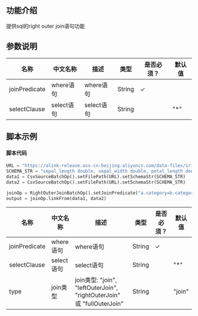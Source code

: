 
## 功能介绍
提供sql的right outer join语句功能

## 参数说明
| 名称 | 中文名称 | 描述 | 类型 | 是否必须？ | 默认值 |
| --- | --- | --- | --- | --- | --- |
| joinPredicate | where语句 | where语句 | String | ✓ |  |
| selectClause | select语句 | select语句 | String |  | "*" |


## 脚本示例
#### 脚本代码

```python
URL = "https://alink-release.oss-cn-beijing.aliyuncs.com/data-files/iris.csv"
SCHEMA_STR = "sepal_length double, sepal_width double, petal_length double, petal_width double, category string";
data1 = CsvSourceBatchOp().setFilePath(URL).setSchemaStr(SCHEMA_STR)
data2 = CsvSourceBatchOp().setFilePath(URL).setSchemaStr(SCHEMA_STR)

joinOp = RightOuterJoinBatchOp().setJoinPredicate("a.category=b.category").setSelectClause("a.petal_length")
output = joinOp.linkFrom(data1, data2)
```


<!-- This is the start of auto-generated parameter info -->
<!-- DO NOT EDIT THIS PART!!! -->
| 名称 | 中文名称 | 描述 | 类型 | 是否必须？ | 默认值 |
| --- | --- | --- | --- | --- | --- |
| joinPredicate | where语句 | where语句 | String | ✓ |  |
| selectClause | select语句 | select语句 | String |  | "*" |
| type | join类型 | join类型: "join", "leftOuterJoin", "rightOuterJoin" 或 "fullOuterJoin" | String |  | "join" |<!-- This is the end of auto-generated parameter info -->
